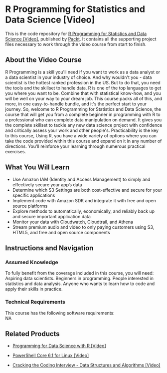 


# R Programming for Statistics and Data Science [Video]
This is the code repository for [R Programming for Statistics and Data Science [Video]](https://www.packtpub.com/virtualization-and-cloud/design-security-aws-video?utm_source=github&utm_medium=repository&utm_campaign=9781838556440), published by [Packt](https://www.packtpub.com/?utm_source=github). It contains all the supporting project files necessary to work through the video course from start to finish.
## About the Video Course
R Programming is a skill you'll need if you want to work as a data analyst or a data scientist in your industry of choice. And why wouldn't you - data scientist is the hottest ranked profession in the US. But to do that, you need the tools and the skillset to handle data. R is one of the top languages to get you where you want to be. Combine that with statistical know-how, and you will be well on your way to your dream job. This course packs all of this, and more, in one easy-to-handle bundle, and it's the perfect start to your journey. So, welcome to R Programming for Statistics and Data Science, the course that will get you from a complete beginner in programming with R to a professional who can complete data manipulation on demand. It gives you the complete skillset to tackle any new data science project with confidence and critically assess your work and other people's.
Practicability is the key to this course, Using R, you have a wide variety of options where you can take the code provided within this course and expand on it in any number of directions. You'll reinforce your learning through numerous practical exercises.

<H2>What You Will Learn</H2>
<DIV class=book-info-will-learn-text>
<UL>
<LI>Use Amazon IAM (Identity and Access Management) to simply and effectively secure your app’s data 
<LI>Determine which S3 Settings are both cost-effective and secure for your specific applications 
<LI>Implement code with Amazon SDK and integrate it with free and open source platforms 
<LI>Explore methods to automatically, economically, and reliably back up and secure important application data 
<LI>Monitor your data with Cloudwatch, Cloudtrail, and Athena 
<LI>Stream premium audio and video to only paying customers using S3, HTML5, and free and open source components </LI></UL></DIV>

## Instructions and Navigation
### Assumed Knowledge
To fully benefit from the coverage included in this course, you will need:<br/>
Aspiring data scientists. Beginners in programming. People interested in statistics and data analysis. Anyone who wants to learn how to code and apply their skills in practice.
### Technical Requirements
This course has the following software requirements:<br/>
NA

## Related Products
* [Programming for Data Science with R [Video]](https://www.packtpub.com/virtualization-and-cloud/design-security-aws-video?utm_source=github&utm_medium=repository&utm_campaign=9781838556440)

* [PowerShell Core 6.1 for Linux [Video]](https://www.packtpub.com/virtualization-and-cloud/design-security-aws-video?utm_source=github&utm_medium=repository&utm_campaign=9781838556440)

* [Cracking the Coding Interview - Data Structures and Algorithms [Video]](https://www.packtpub.com/virtualization-and-cloud/design-security-aws-video?utm_source=github&utm_medium=repository&utm_campaign=9781838556440)

